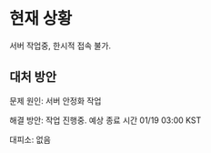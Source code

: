# 현재 상황
서버 작업중, 한시적 접속 불가.

## 대처 방안
문제 원인: 서버 안정화 작업

해결 방안: 작업 진행중. 예상 종료 시간 01/19 03:00 KST

대피소: 없음
